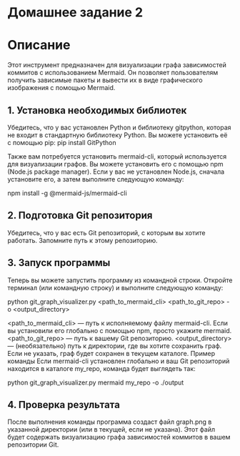 # Домашнее задание 2
# Описание 
Этот инструмент предназначен для визуализации графа зависимостей коммитов с использованием Mermaid. Он позволяет пользователям получить зависимые пакеты и вывести их в виде графического изображения с помощью Mermaid.
## 1. Установка необходимых библиотек
Убедитесь, что у вас установлен Python и библиотеку gitpython, которая не входит в стандартную библиотеку Python. Вы можете установить её с помощью pip:
pip install GitPython

Также вам потребуется установить mermaid-cli, который используется для визуализации графов. Вы можете установить его с помощью npm (Node.js package manager). Если у вас не установлен Node.js, сначала установите его, а затем выполните следующую команду:

npm install -g @mermaid-js/mermaid-cli

## 2. Подготовка Git репозитория
Убедитесь, что у вас есть Git репозиторий, с которым вы хотите работать. Запомните путь к этому репозиторию.

## 3. Запуск программы
Теперь вы можете запустить программу из командной строки. Откройте терминал (или командную строку) и выполните следующую команду:

python git_graph_visualizer.py <path_to_mermaid_cli> <path_to_git_repo> -o <output_directory>

<path_to_mermaid_cli> — путь к исполняемому файлу mermaid-cli. Если вы установили его глобально с помощью npm, просто укажите mermaid.
<path_to_git_repo> — путь к вашему Git репозиторию.
<output_directory> — (необязательно) путь к директории, где вы хотите сохранить граф. Если не указать, граф будет сохранен в текущем каталоге.
Пример команды
Если mermaid-cli установлен глобально и ваш Git репозиторий находится в каталоге my_repo, команда будет выглядеть так:

python git_graph_visualizer.py mermaid my_repo -o ./output
## 4. Проверка результата
После выполнения команды программа создаст файл graph.png в указанной директории (или в текущей, если не указана). Этот файл будет содержать визуализацию графа зависимостей коммитов в вашем репозитории Git.
